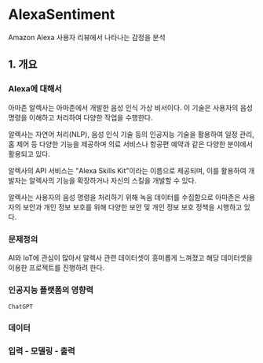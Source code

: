 # AlexaSentiment
Amazon Alexa 사용자 리뷰에서 나타나는 감정을 분석

## 1. 개요

   ### Alexa에 대해서
   아마존 알렉사는 아마존에서 개발한 음성 인식 가상 비서이다. 이 기술은 사용자의 음성 명령을 이해하고 처리하여 다양한 작업을 수행한다.
   
   알렉사는 자연어 처리(NLP), 음성 인식 기술 등의 인공지능 기술을 활용하여 일정 관리, 홈 제어 등 다양한 기능을 제공하며 의료 서비스나 항공편 예약과 같은 다양한 분야에서 활용되고 있다.
   
   알렉사의 API 서비스는 "Alexa Skills Kit"이라는 이름으로 제공되며, 이를 활용하여 개발자는 알렉사의 기능을 확장하거나 자신의 스킬을 개발할 수 있다.
   
   알렉사는 사용자의 음성 명령을 처리하기 위해 녹음 데이터를 수집함으로 아마존은 사용자의 보안과 개인 정보 보호를 위해 다양한 보안 및 개인 정보 보호 정책을 시행하고 있다.

   ### 문제정의
   AI와 IoT에 관심이 많아서 알렉사 관련 데이터셋이 흥미롭게 느껴졌고 해당 데이터셋을 이용한 프로젝트를 진행하려 한다.

   ### 인공지능 플랫폼의 영향력
    ChatGPT
    
   ### 데이터
   
   
   ### 입력 - 모델링 - 출력
   
   
   
